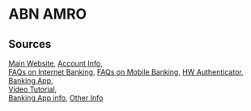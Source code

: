 # ABN AMRO

## Sources
[Main Website](https://www.abnamro.nl/en/personal/payments/index.html),	[Account Info](https://www.abnamro.nl/en/personal/internet-and-mobile/index.html),	
[FAQs on Internet Banking](https://www.abnamro.nl/en/personal/internet-and-mobile/internet-banking/index.html),	
[FAQs on Mobile Banking](https://www.abnamro.nl/en/personal/internet-and-mobile/mobile-banking/veelgestelde-vragen.html),
[HW Authenticator](https://www.abnamro.nl/nl/zakelijk/betalen/internetbankieren/mogelijkheden/hoe-werkt-een-edentifier.html),	
[Banking App](https://play.google.com/store/apps/details?id=com.abnamro.nl.mobile.payments),	
[Video Tutorial](https://www.youtube.com/watch?v=q0Sg1O3zHxM),	 
[Banking App info](https://www.abnamro.nl/nl/prive/betalen/bankrekening-openen/mobiel-klant-worden.html?pos=index%7Cklantworden3), [Other Info](https://www.abnamro.nl/en/personal/internet-and-mobile/mobile-banking/tips/accounts.html)
